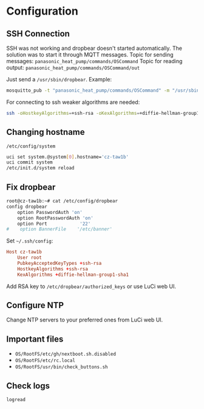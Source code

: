 # Configuration

## SSH Connection

SSH was not working and dropbear doesn't started automatically. The solution was to start it through
MQTT messages. Topic for sending messages: `panasonic_heat_pump/commands/OSCommand` Topic for
reading output: `panasonic_heat_pump/commands/OSCommand/out`

Just send a `/usr/sbin/dropbear`. Example:

```bash
mosquitto_pub -t "panasonic_heat_pump/commands/OSCommand" -m "/usr/sbin/dropbear" -h <MQTT BROKER IP>
```

For connecting to ssh weaker algorithms are needed:

```bash
ssh -oHostkeyAlgorithms=+ssh-rsa -oKexAlgorithms=+diffie-hellman-group1-sha1 root@${PANASONIC_IP}
```

## Changing hostname

`/etc/config/system`

```bash
uci set system.@system[0].hostname='cz-taw1b'
uci commit system
/etc/init.d/system reload
```

## Fix dropbear

```bash
root@cz-taw1b:~# cat /etc/config/dropbear
config dropbear
    option PasswordAuth 'on'
    option RootPasswordAuth 'on'
    option Port            '22'
#    option BannerFile    '/etc/banner'
```

Set `~/.ssh/config`:

```conf
Host cz-taw1b
    User root
    PubkeyAcceptedKeyTypes +ssh-rsa
    HostkeyAlgorithms +ssh-rsa
    KexAlgorithms +diffie-hellman-group1-sha1
```

Add RSA key to `/etc/dropbear/authorized_keys` or use LuCi web UI.

## Configure NTP

Change NTP servers to your preferred ones from LuCi web UI.

## Important files

- `OS/RootFS/etc/gh/nextboot.sh.disabled`
- `OS/RootFS/etc/rc.local`
- `OS/RootFS/usr/bin/check_buttons.sh`

## Check logs

```bash
logread
```
